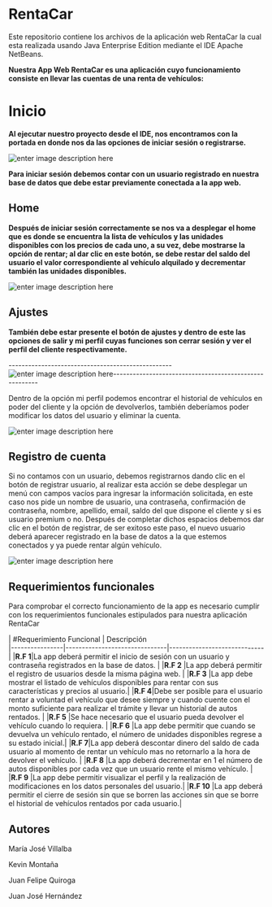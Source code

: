 # RentaCar

Este repositorio contiene los archivos de la aplicación web RentaCar la cual esta realizada usando Java Enterprise Edition mediante el IDE Apache NetBeans.

**Nuestra App Web RentaCar es una aplicación cuyo funcionamiento consiste en llevar las cuentas de una renta de vehículos:**

# Inicio

**Al ejecutar nuestro proyecto desde el IDE, nos encontramos con la portada en donde nos da las opciones de iniciar sesión o registrarse.**

![enter image description here](https://lh3.googleusercontent.com/6lrNBpLaMDv-n70HkmCN5g3hI1lmKrWVTlHCaI0cp8L1ptOW5Haud1KC_uEJygGfypSIR2_NU_-PiGjPZDSN_WgKmF9j7up3oXXar5rSlTgfJDtowzU-j-ZqzsvQyaGSxcYaND8abVh4sNQPC-twBaCw68ygapgp-EVkpZUxMahFmHrTrA4z3t5ehFaKp2wsByrPdoyTexug7Kgz3QlGIgJWRkYNou4UvxuSGb55H1B6MBhxTZQRwLng_6BKCZ-84L1RRM3WFZZL25w3a956RYMd6WEJu4OYs-ig7fQPeZqdnhxxb1yPoM580Sk5vbTCyLAnUaxLeevZguMoWvH5W2iKllAT6vDDLYqvxR-6A533vvEK_kLDCOR7C4HpoJzKGPLwgU5sryOztEKH1gZxtWh92HS9sljIYknj0BBkSc7P0qPGV2OHPMWXq9RZTNqISf4saDuay91nD2Cc29ADyJpeAqI2nUMkfu7YQ_0JJwW9NocPUtRAX_3KO-r_VKogCnrJq25sudJ26ghm1gLPOpQ0MGqAd6ZF5c2ZrPkHkxulpl1sa2FSEFFkVoiXh0ZhxuRND7YMoFErOUvCtfF2_DjYdXsT5zj1U3SXwV4WJu2SabU9diQK09oBrIzgQR0GbjZI_y2483BeGwosYeCFnZSDZW35uk-bpJzunCp605OtX_c1k5zoUdQCYH_2rIb8LG8tjciqscP3COCLw34NsxtXIScWuDWXeG9ThLV-4MN3-cass8XguxcvhilIuyzFZji7Rhkh8M9MoycQgIdYcg9cGEBIopFPcwmTMnn7WxRcMyIKMZGs1SDQo_YuaIwDRPrK_oNqQS0T9k5eYgTXm9fWzNlBtM8ufuGhYMtCXZtJcERLG-oIw08wT_H2o9zbVuQuqQmfABAb1jbmWzUl4NzqocU551vzR7g75A0oLsHdO5TtE-G0n4N6oTuQWrsmX0ZDjwzQE0IapWgvwZPQ=w1849-h412-no?authuser=0)

**Para iniciar sesión debemos contar con un usuario registrado en nuestra base de datos que debe estar previamente conectada a la app web.**


## Home

**Después de iniciar sesión correctamente se nos va a desplegar el home que es donde se encuentra la lista de vehículos y las unidades disponibles con los precios de cada uno, a su vez, debe mostrarse la opción de rentar; al dar clic en este botón, se debe restar del saldo del usuario el valor correspondiente al vehículo alquilado y decrementar también las unidades disponibles.**


![enter image description here](https://lh3.googleusercontent.com/NlNTnzuHXNDIj4BZ3VvW3nX09iVNAmQpDOrjZrHnNk5A3tLyOJ4L44bFl0WdhOS-IGrhgDOKSK97DUxTPu_AAXW1gcYAsYeyo1JWXMYuK2fYwjxBow7jAPCm1HCCCKVuvaV4JC8i3juCkUiKVapZCTybjiCOF-CFXRThOW27GPKihujQvYLaQ8dmcS-bLn1xCdBt55kPdPq25vMeFB9e1aIR08DiOVrSC5TxuUv8kLXUel_4TP2l8yBDbsNUlkqG3t3zry0nBP93ihwkXtx4NSPECRL_7R9jQso65d62xzq3A7xk8hQuPd9xuzyZHo7dNNjatnQZPnuNtf0jja70u3N1EkljJH4UP0A_NDSQVncDBp1bH9bdM0L4L6Wf9GCsyNtDWv5QBV2xzF4EREWrjfB_vVaNHR95oA6kZvuMvwlDE59S4Aog-zXyhgWgrrr4PRBZRDCfcv_H-K3c8deBxgL_TAdioE7fJmwHqwM6wE692dsAROP7QdgAl5bn6e3TS7YN6nPpM-YW_g2I9-_ofxd4TD6-Fb7HKLF0M6FJlhuUjTbJCVmvG5wZ91pS6rbbuDl1Fy2ekF-Nx26Y6t_EvlmwkKomJNxFO72MXZ5V6tYNnJt1ewcI-jXz5vRgCWGU41ebxkdQiJMl98n0GUbOUAi2tTUUh0ilqmI9F4EBTqA45PWljxxn-NIMiGSKNp23z0JZjuB9MmHXiL78RYsUNvgl5MZnsiZnC_CSuZoAyyUbb9Hei_kUFeAwvzAVXGULVrlPM4EyR9h_qBGVv55eOiDfxdReGl_Q1lL4HdrrO7RHjO29UPvT9FiJlwnIo0JD8Yi0qimb01eyoNlRG5j61uwJgjHK1nOSvKZ61ycYcV2ci39F89SFLwccBoC7lccUe_vA0Twp2PJ2ulsdVWrf4EvLi-QevRM6FfvMkfSykcyoftlbEKjHM_Qb9gyLurs27cLHAAdDPTGW94p20iB9=w1802-h949-no?authuser=0)
## Ajustes

**También debe estar presente el botón de ajustes y dentro de este las opciones de salir y mi perfil cuyas funciones son cerrar sesión y ver el perfil del cliente respectivamente.**






--------------------------------------------------![enter image description here](https://lh3.googleusercontent.com/pPWjPQQePtrm8UiEGOcELp0C0km8icOxtQ2lUqZm9TdWvTUA8fwxU531tK44U4zyUlR7xawrJVQUZRj0HNSe_tDNdTLJWUnSGbstnCcpT01cyzf2ykh__x4NwvS2zv_yD8Hs6miTCIFKDuWVYJDEGpvjhTeSJKoOUo-yDs92zFPp6-5Gr40n1TAFNvoxbAjiijgunsozBybJJVY3mJP2H1r-PX69N1IDnAZ2y50ru9rAXn6Z4tVKthA-LyEcoKZcVPFGJAmkkWuNcXtOGtuiW1AnuwoqrOxFjMhi5iEFMEFhXH-pl4dy2tgpd-cb2i8O0rm-NDCWjmDAL7z5QIl_j5f_2pTW2kcrk2V5qYp8ECggxa9NfFlHmBi_XTrAT4hH5L3Myy19RvN6TJEu23ECf0PnfbwW7j3Iw4wHbv5hh_0l0KvtPv3EIfIMbUPEavyVPXnHmH1jThw50v3vOXiIo-cFzInL8-jDhxvCLLhgG9BBLyKcmU3TnrAaCFpITKBtFK6IpYFQXH_ckC3C9IXICmo-u_Cvz6MOiC0idADCNFxLJUHk-mQU4u8Ljrjb08aDS48tWhAYI63e5_1IF1mWY2b6SDDVDxEfP57sVn8louPZQaRDjA_0KahK1FPVdPbN9KxmJoJjrBAIkmiv4uk5S2icCNc_W-flZ8XWdfy8l2lC3fXW1NoHcEYba7EAaa6N_gEvVh6IRrvpcHu2vBdbOhAJ1rLdB5KGSmLUkp18yUy1_vK_Qz5D68mKcTYn9T13X1z4Dal20cPXb5Jyv_mQARcZn84RXumPwdbLQzaNKhQMq0bXmVk5jJj5HXn1g-L964z6wT88bhuN9_QsQzX1VmijkAWPYUd1qoTDjUf3Slc5kiyqXje_nzcoYuacxQDDqxHaMWULydVEkjU0piaTvtTp-vRx1DF7oh5fJ6I3fH78mepxDAZ-YFfDp45bx6nykKFmECbbXEs1g3XZ5Zs3=w164-h121-no?authuser=0)-------------------------------------------------------


Dentro de la opción mi perfil podemos encontrar el historial de vehículos en poder del cliente y la opción de devolverlos, también deberíamos poder modificar los datos del usuario y eliminar la cuenta.

![enter image description here](https://lh3.googleusercontent.com/vx0HAAqZHiSAOcMtTKM-mh1LA7-GbrRmWay8497Z2LDNq9dEsXh7adwC7fwqM1_0cdJLPt6eDH39uXA8JmsKW0cRBFA28PkWoW4G4ZyIPfovTQnI2reC7oqB3QURWm3TVaR15YRB28YIFN7GZX-XxVL-vMBTGUE5tqNYomJJF6OA3xQ3tWRlXEabfIVmpfuPA_JPe6xaBzwSVLSz3ctBY9iJ4CgeZ1gBaaZM9Z5pyWTHM3wrgmtlhVEuoCG-wJtPBCuXOuYfW0Dg9Dk9oR-leHSC_m7HRNO4VXM_j38O8XWS7ZhKYiHLH_63nyiim4WCM35796fHIf4UuYQhGIJgakiT9VctSDKgOVAhOWNL0tL4aT8IDqjDwDXdGoOqquYw7yULyGPSa1zPehX6f08uPhK0itJGPKw1I1KmBMZhIv5mQ2mS001kBtdhWFl5vojgHZR8KF8q3cMfyFrOlVXqgHWnrxPjvVG-6-GjLKxJSjgrEzlWF7clpOQMvXuKYkuuacf__Hwa1sg3e7pqcRPQTZRQL4s6bE-ESlMmKYvjahhyhICWE9KBZi0XMdozd3h_tIyOUcxhNFQYeTgUIDO54QoFJPswS4NHRPmkpwxnARAgDwC652vvjVELf2f22Qh4PEEpHojdxXmPbPyPHt-EBnMZG2W-2SixQYlTqDsgvAQrZ6GuMlwFuF0Ii8u3LBCQDPi5W4a19jSMeGUf6RHyU_JgL9JV1HaiSCKZxMp8GodA_eTz2d7TjbaZSVzNxcIyNldM6_Ycdin5kyPZFuL9nPOUX_kykTGnl4H0k1rQ2Lz-RX2XH4uXB4DpP4bvKM2UTRwTL6CIR56hmc9W7-LLdJ9kFmx1ztxikGxULa9UJB2m56aiuyxxqXb-P-ahNfjMimYN0lErG_2xG-GBLGgy1KwSyl78lg_Ea2TNA74zhM-bfDFxf80jOl7tz-cOgtD8aFyA-FA5Vg76QgEA9jw9=w1843-h949-no?authuser=0)


## Registro de cuenta

Si no contamos con un usuario, debemos registrarnos dando clic en el botón de registrar usuario, al realizar esta acción se debe desplegar un menú con campos vacíos para ingresar la información solicitada, en este caso nos pide un nombre de usuario, una contraseña, confirmación de contraseña, nombre, apellido, email, saldo del que dispone el cliente y si es usuario premium o no. Después de completar dichos espacios debemos dar clic en el botón de registrar, de ser exitoso este paso, el nuevo usuario deberá aparecer registrado en la base de datos a la que estemos conectados y ya puede rentar algún vehículo.


![enter image description here](https://lh3.googleusercontent.com/s-TGqU4i4LPNpxvCsKqeFvsGKtToUjKyGdVC0K3ZFMgXpY3--ZBUic7IXTML1Q3S5RliJAPtf352IYkQX2GeDXr8ExW6uTmK9IG6kaHGkZfON12my3uB_qwuq_yULuM618OcvmOeoVo1lvbIFXqQyeIGKgzGzaNsmMD8SKq-Iz15IMlQEWnWPdsWTp2hkHw5JzB-9LI7ZJWWgq7VoRuN46gQhIy2MVjpt7Z2rrrVntN3ISAzx32vgh8j9DmZPSh1-xqid2s2Wc7dgpPBX0Cw7C_ysLBNZBTk6ONZL7pF4GJjddr0gSNcBPru3B5tPuPL7GSaN9jf52CTM-ASV9vhMI_7MP-DvNfrbKdyzkh8aug_WvfjqSYPwDBchK6OmJdBYalJX_pNSTx8KQyj39vkMowOSnB2PNWSA2SvmWPkcd2wcgVQ-DlbUpjZQVpA4RXgm7xSzt2rdg8o05G5c9zSOANVrutFPYaZbQdTuBvQB11yoGpgo-GWzp6PYipAGzxjU_aG-JNnMSQEpInwmuZWWry8qnfM0Do169PsqohXBPFdDQzi8M9o6X-atE5AkW-0N1-v_70NbkOAgj4webjSmy-7gfoa1FHJpaPZiu_Yq4pYpnQLSwpFV6EfG2BSH2KVvrpYoyGj2W4wq8JWzkPbr-cK5f4DTy6_lV6Xv4MWJoV0DmlFT2C2iLyMLQy4KNr5tapygw6ja8rf1Q9PnH68o2SUFNtGg1SDAz5MD3lpaDOYbzyiMBnuTBg1nbhiDqV85cZA98qh2qWx1khTZIQxFfheiHt8PJPxGVzDXQIn_p_lME80Tn04vR3yb5bw2CvGeZ3g8gkhMtGXeUJz-Imtv8fVHzGPe62Ry8T8Y-5DbnjisTOUr5UIk-SqUHksE4nTenFOXzMBIi0z76qL597V8wlDLOEZjlkU6P_odVKDojFuiTd_dnZzPtgr4U3mFkAMo_R67Y_bVu8_y0xr5Pcp=w769-h570-no?authuser=0)


## Requerimientos funcionales

Para comprobar el correcto funcionamiento de la app es necesario cumplir con los requerimientos funcionales estipulados para nuestra aplicación RentaCar

|     #Requerimiento Funcional           |                        Descripción                    
|----------------|-------------------------------|-----------------------------|
|**R.F 1**|La app deberá permitir el inicio de sesión con un usuario y contraseña registrados en la base de datos.           |
|**R.F 2**       |La app deberá permitir el registro de usuarios desde la misma página web.          |
|**R.F 3**          |La app debe mostrar el listado de vehículos disponibles para rentar con sus características y precios al usuario.|
|**R.F 4**|Debe ser posible para el usuario rentar a voluntad el vehículo que desee siempre y cuando cuente con el monto suficiente para realizar el trámite y llevar un historial de autos rentados.            |
|**R.F 5**          |Se hace necesario que el usuario pueda devolver el vehículo cuando lo requiera.            |
|**R.F 6**          |La app debe permitir que cuando se devuelva un vehículo rentado, el número de unidades disponibles regrese a su estado inicial.|
|**R.F 7**|La app deberá descontar dinero del saldo de cada usuario al momento de rentar un vehículo mas no retornarlo a la hora de devolver el vehículo.           |
|**R.F 8**          |La app deberá decrementar en 1 el número de autos disponibles por cada vez que un usuario rente el mismo vehículo.           |
|**R.F 9**          |La app debe permitir visualizar el perfil y la realización de modificaciones en los datos personales del usuario.|
|**R.F 10**          |La app deberá permitir el cierre de sesión sin que se borren las acciones sin que se borre el historial de vehículos rentados por cada usuario.|


## Autores

María José Villalba

Kevin Montaña

Juan  Felipe Quiroga

Juan José Hernández

